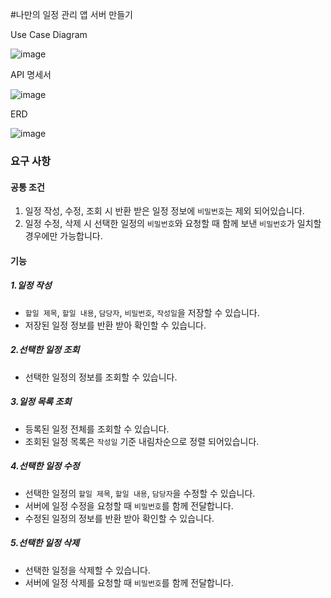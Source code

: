 #나만의 일정 관리 앱 서버 만들기

Use Case Diagram

![image](https://github.com/seonghoon90/homework2/assets/165642393/9696ea0f-b17f-4cf5-999f-f303f01e1103)


API 명세서

![image](https://github.com/seonghoon90/homework2/assets/165642393/f39b6ef3-0bfc-4d01-9dce-ca8422c2a04c)


ERD

![image](https://github.com/seonghoon90/homework2/assets/165642393/476c361b-33d1-4bf5-a875-6ba6a1810c77)

### 요구 사항

#### 공통 조건

1. 일정 작성, 수정, 조회 시 반환 받은 일정 정보에 `비밀번호`는 제외 되어있습니다.
2. 일정 수정, 삭제 시 선택한 일정의 `비밀번호`와 요청할 때 함께 보낸 `비밀번호`가 일치할 경우에만 가능합니다.

#### 기능

##### 1.일정 작성
 - `할일 제목`, `할일 내용`, `담당자`, `비밀번호`, `작성일`을 저장할 수 있습니다.
 - 저장된 일정 정보를 반환 받아 확인할 수 있습니다.
    
##### 2.선택한 일정 조회
 - 선택한 일정의 정보를 조회할 수 있습니다.

##### 3.일정 목록 조회
 - 등록된 일정 전체를 조회할 수 있습니다.
 - 조회된 일정 목록은 `작성일` 기준 내림차순으로 정렬 되어있습니다.

##### 4.선택한 일정 수정
 - 선택한 일정의 `할일 제목`, `할일 내용`, `담당자`을 수정할 수 있습니다.
 - 서버에 일정 수정을 요청할 때 `비밀번호`를 함께 전달합니다.
 - 수정된 일정의 정보를 반환 받아 확인할 수 있습니다.

##### 5.선택한 일정 삭제
 - 선택한 일정을 삭제할 수 있습니다.
 - 서버에 일정 삭제를 요청할 때 `비밀번호`를 함께 전달합니다.
